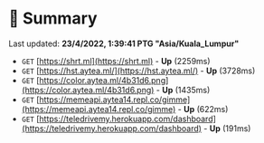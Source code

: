 # 📖 Summary
Last updated: **23/4/2022, 1:39:41 PTG "Asia/Kuala_Lumpur"**

- `GET` [https://shrt.ml](https://shrt.ml) - **Up** (2259ms)
- `GET` [https://hst.aytea.ml/](https://hst.aytea.ml/) - **Up** (3728ms)
- `GET` [https://color.aytea.ml/4b31d6.png](https://color.aytea.ml/4b31d6.png) - **Up** (1435ms)
- `GET` [https://memeapi.aytea14.repl.co/gimme](https://memeapi.aytea14.repl.co/gimme) - **Up** (622ms)
- `GET` [https://teledrivemy.herokuapp.com/dashboard](https://teledrivemy.herokuapp.com/dashboard) - **Up** (191ms)

